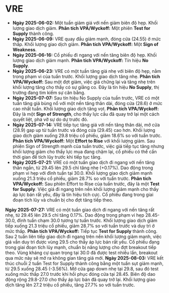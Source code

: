 # VRE

- **Ngày 2025-06-02:** Một tuần giảm giá với nến giảm biên độ hẹp. Khối lượng giao dịch giảm. **Phân tích VPA/Wyckoff:** Một phiên **Test for Supply** thành công.
- **Ngày 2025-06-09:** VRE quay đầu giảm mạnh, đóng cửa (24.55) ở mức thấp. Khối lượng giao dịch giảm. **Phân tích VPA/Wyckoff:** Một **Sign of Weakness**.
- **Ngày 2025-06-16:** Cổ phiếu đi ngang với nến tăng biên độ hẹp. Khối lượng giao dịch giảm mạnh. **Phân tích VPA/Wyckoff:** Tín hiệu **No Supply**.
- **Ngày 2025-06-23:** VRE có một tuần tăng giá nhẹ với biên độ hẹp, nằm trong phạm vi của tuần trước. Khối lượng giao dịch tăng nhẹ. **Phân tích VPA/Wyckoff:** Sau một đợt giảm, việc giá chững lại và tăng nhẹ trên khối lượng tăng cho thấy có sự giằng co. Đây là tín hiệu **No Supply**, thị trường đang tìm kiếm sự cân bằng.
- **Ngày 2025-07-07:** Sau tín hiệu No Supply của tuần trước, VRE có một tuần tăng giá bùng nổ với một nến tăng thân dài, đóng cửa (28.6) ở mức cao nhất tuần. Khối lượng giao dịch tăng vọt. **Phân tích VPA/Wyckoff:** Đây là một **Sign of Strength**, cho thấy lực cầu đã quay trở lại một cách quyết liệt, phá vỡ sự do dự trước đó.
- **Ngày 2025-07-14:** VRE tiếp tục tăng giá với nến tăng thân dài, mở cửa (28.9) gap up từ tuần trước và đóng cửa (29.45) cao hơn. Khối lượng giao dịch giảm xuống 29.8 triệu cổ phiếu, giảm 18.6% so với tuần trước. **Phân tích VPA/Wyckoff:** Một **Effort to Rise** với khối lượng giảm. Sau phiên Sign of Strength mạnh của tuần trước, việc giá tiếp tục tăng nhưng khối lượng giảm cho thấy lực mua đang chậm lại, cổ phiếu có thể cần thời gian để tích lũy trước khi tiếp tục tăng.
- **Ngày 2025-07-21:** VRE có một tuần giao dịch đi ngang với nến tăng thân ngắn, từ 29.45 lên 29.5 chỉ tăng nhẹ (+0.17%). Dao động trong phạm vi hẹp với đỉnh tuần tại 30.0. Khối lượng giao dịch giảm mạnh xuống 21.3 triệu cổ phiếu, giảm 28.7% so với tuần trước. **Phân tích VPA/Wyckoff:** Sau phiên Effort to Rise của tuần trước, đây là một **Test for Supply**. Việc giá đi ngang trên nền khối lượng giảm mạnh cho thấy áp lực bán rất yếu, đây là tín hiệu tích cực. Cổ phiếu đang trong giai đoạn tích lũy và chuẩn bị cho đợt tăng tiếp theo.


**Ngày 2025-07-27:** VRE có một tuần giao dịch đi ngang với nến tăng rất nhẹ, từ 29.45 lên 29.5 chỉ tăng 0.17%. Dao động trong phạm vi hẹp 28.45-30.0, đỉnh tuần chạm 30.0 tương tự tuần trước. Khối lượng giao dịch giảm tiếp xuống 21.3 triệu cổ phiếu, giảm 28.7% so với tuần trước và duy trì ở mức thấp. **Phân tích VPA/Wyckoff:** Tiếp tục **Test for Supply** thành công. Sau 2 tuần liên tiếp giao dịch đi ngang trên nền khối lượng giảm mạnh, việc giá vẫn duy trì được vùng 29.5 cho thấy áp lực bán rất yếu. Cổ phiếu đang trong giai đoạn tích lũy mạnh, chuẩn bị năng lượng cho đợt breakout tiếp theo. Vùng kháng cự quan trọng tại 30.0 đã được test nhiều lần, breakout qua mức này sẽ mở ra không gian tăng giá mới.
**Ngày 2025-08-03:** VRE kết thúc chuỗi 2 tuần Test for Supply thành công bằng một tuần sụt giảm mạnh, từ 29.5 xuống 28.45 (-3.56%). Mở cửa gap down nhẹ tại 29.8, sau đó test xuống mức thấp 27.0 trước khi hồi phục đóng cửa tại 28.45. Biên độ dao động rộng 29.8-27.0 cho thấy áp lực bán đã quay trở lại. Khối lượng giao dịch tăng lên 27.2 triệu cổ phiếu, tăng 27.7% so với tuần trước.
